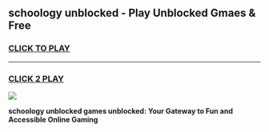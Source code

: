 
## schoology unblocked - Play Unblocked Gmaes & Free
<h3>
<a href="https://news.freeplayer.one?title=schoology_unblocked&ref=16F">CLICK TO PLAY</a></h3>
<hr>

<h3>
<a href="https://news.freeplayer.one?title=schoology_unblocked&ref=16F">CLICK 2 PLAY</a>
  
</h3>

<a href="https://news.freeplayer.one?title=schoology_unblocked&ref=16F/"><img src="https://clearcache.store/games.png"></a>


**schoology unblocked games unblocked: Your Gateway to Fun and Accessible Online Gaming**
